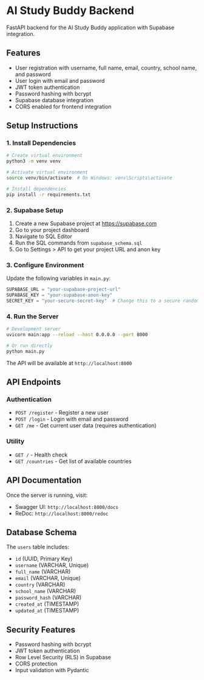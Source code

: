 # AI Study Buddy Backend

FastAPI backend for the AI Study Buddy application with Supabase integration.

## Features

- User registration with username, full name, email, country, school name, and password
- User login with email and password
- JWT token authentication
- Password hashing with bcrypt
- Supabase database integration
- CORS enabled for frontend integration

## Setup Instructions

### 1. Install Dependencies

```bash
# Create virtual environment
python3 -m venv venv

# Activate virtual environment
source venv/bin/activate  # On Windows: venv\Scripts\activate

# Install dependencies
pip install -r requirements.txt
```

### 2. Supabase Setup

1. Create a new Supabase project at https://supabase.com
2. Go to your project dashboard
3. Navigate to SQL Editor
4. Run the SQL commands from `supabase_schema.sql`
5. Go to Settings > API to get your project URL and anon key

### 3. Configure Environment

Update the following variables in `main.py`:

```python
SUPABASE_URL = "your-supabase-project-url"
SUPABASE_KEY = "your-supabase-anon-key"
SECRET_KEY = "your-secure-secret-key"  # Change this to a secure random string
```

### 4. Run the Server

```bash
# Development server
uvicorn main:app --reload --host 0.0.0.0 --port 8000

# Or run directly
python main.py
```

The API will be available at `http://localhost:8000`

## API Endpoints

### Authentication

- `POST /register` - Register a new user
- `POST /login` - Login with email and password
- `GET /me` - Get current user data (requires authentication)

### Utility

- `GET /` - Health check
- `GET /countries` - Get list of available countries

## API Documentation

Once the server is running, visit:

- Swagger UI: `http://localhost:8000/docs`
- ReDoc: `http://localhost:8000/redoc`

## Database Schema

The `users` table includes:

- `id` (UUID, Primary Key)
- `username` (VARCHAR, Unique)
- `full_name` (VARCHAR)
- `email` (VARCHAR, Unique)
- `country` (VARCHAR)
- `school_name` (VARCHAR)
- `password_hash` (VARCHAR)
- `created_at` (TIMESTAMP)
- `updated_at` (TIMESTAMP)

## Security Features

- Password hashing with bcrypt
- JWT token authentication
- Row Level Security (RLS) in Supabase
- CORS protection
- Input validation with Pydantic
